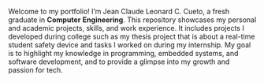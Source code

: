 Welcome to my portfolio! I’m Jean Claude Leonard C. Cueto, a fresh graduate in **Computer** **Engineering**. This repository showcases my personal and academic projects, skills, and work experience. It includes projects I developed during college such as my thesis project that is about a real-time student safety device and tasks I worked on during my internship. My goal is to highlight my knowledge in programming, embedded systems, and software development, and to provide a glimpse into my growth and passion for tech.

